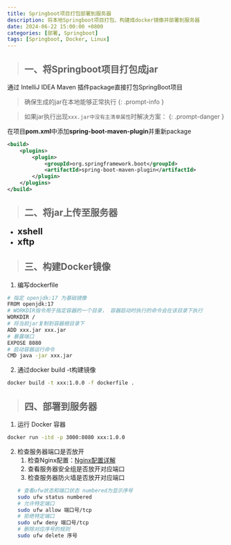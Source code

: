 ```yaml
---
title: Springboot项目打包部署到服务器
description: 将本地Springboot项目打包、构建成docker镜像并部署到服务器
date: 2024-06-22 15:00:00 +0800
categories: [部署, Springboot]
tags: [Springboot, Docker, Linux]
---
```


> ## 一、将Springboot项目打包成jar

通过 IntelliJ IDEA Maven 插件package直接打包SpringBoot项目

> 确保生成的jar在本地能够正常执行
{: .prompt-info }

> 如果jar执行出现`xxx.jar中没有主清单属性`时解决方案：
{: .prompt-danger }

在项目**pom.xml**中添加**spring-boot-maven-plugin**并重新package

```xml
<build>
    <plugins>
        <plugin>
            <groupId>org.springframework.boot</groupId>
            <artifactId>spring-boot-maven-plugin</artifactId>
        </plugin>
    </plugins>
</build>
```

> ## 二、将jar上传至服务器

- <b><span  style="font-size: 20px; "> xshell </span></b>
- <b><span  style="font-size: 20px; "> xftp </span></b>

> ## 三、构建Docker镜像

1. 编写dockerfile
```bash
# 指定 openjdk:17 为基础镜像
FROM openjdk:17
# WORKDIR指令用于指定容器的一个目录， 容器启动时执行的命令会在该目录下执行
WORKDIR /
# 将当前jar复制到容器根目录下
ADD xxx.jar xxx.jar 
# 暴露端口
EXPOSE 8080
# 启动容器运行命令
CMD java -jar xxx.jar
```
2. 通过docker build -t构建镜像
```bash
docker build -t xxx:1.0.0 -f dockerfile .
```

> ## 四、部署到服务器

1. 运行 Docker 容器
```bash
docker run -itd -p 3000:8080 xxx:1.0.0
```
2. 检查服务器端口是否放开
   1. 检查Nginx配置：[Nginx配置详解](https://soupk.github.io/posts/nginx-peizhi-xiangjie/)
   2. 查看服务器安全组是否放开对应端口
   3. 检查服务器防火墙是否放开对应端口
   ```bash
   # 查看ufw状态和端口状态 numbered为显示序号
   sudo ufw status numbered
   # 允许特定端口
   sudo ufw allow 端口号/tcp
   # 拒绝特定端口
   sudo ufw deny 端口号/tcp
   # 删除对应序号的规则
   sudo ufw delete 序号
   ```
   
